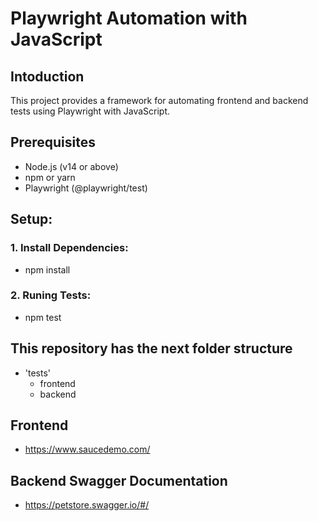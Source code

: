 # Playwright Automation with JavaScript

## Intoduction

This project provides a framework for automating frontend and backend tests using Playwright with JavaScript.

## Prerequisites

- Node.js (v14 or above)
- npm or yarn
- Playwright (@playwright/test)

## Setup:

### 1. Install Dependencies:

- npm install

### 2. Runing Tests:

- npm test

## This repository has the next folder structure

- 'tests'
  - frontend
  - backend

## Frontend

- https://www.saucedemo.com/

## Backend Swagger Documentation

- https://petstore.swagger.io/#/
